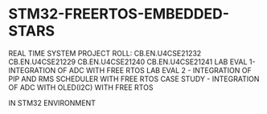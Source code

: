 # STM32-FREERTOS-EMBEDDED-STARS
REAL TIME SYSTEM PROJECT 
ROLL:
CB.EN.U4CSE21232
CB.EN.U4CSE21229
CB.EN.U4CSE21240
CB.EN.U4CSE21241
LAB EVAL 1- INTEGRATION OF ADC WITH FREE RTOS 
LAB EVAL 2 - INTEGRATION OF PIP AND RMS SCHEDULER WITH FREE RTOS 
CASE STUDY - INTEGRATION OF ADC WITH OLED(I2C) WITH FREE RTOS

IN STM32 ENVIRONMENT
